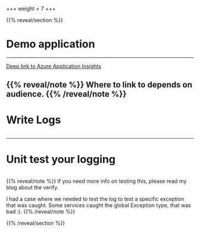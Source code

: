 +++
weight = 7
+++


{{% reveal/section %}}

# Demo application

<!-- Do here a image with context of the Azure resources -->
---

[Deep link to Azure Application Insights](https://portal.azure.com)

{{% reveal/note %}}
Where to link to depends on audience.
{{% /reveal/note %}}
---

# Write Logs

```cs {file="../../posts/verifyLogged-with-xunit/systemUnderTest.cs", highlightjs="4,8,13|10,11"}
```

---

# Unit test your logging

```cs {file="../../posts/verifyLogged-with-xunit/unitTestSolution.cs", highlightjs="3,4|7|10,11"}
```

{{% reveal/note %}}
If you need more info on testing this, please read my blog about the verify.

I had a case where we needed to test the log to test a specific exception that was caught. Some services caught the global Exception type, that was bad :).
{{% /reveal/note %}}

{{% /reveal/section %}}
